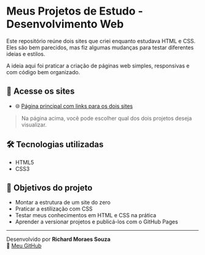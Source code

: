 # Meus Projetos de Estudo - Desenvolvimento Web

Este repositório reúne dois sites que criei enquanto estudava HTML e CSS. Eles são bem parecidos, mas fiz algumas mudanças para testar diferentes ideias e estilos.

A ideia aqui foi praticar a criação de páginas web simples, responsivas e com código bem organizado.

## 🔗 Acesse os sites

- 🌐 [Página principal com links para os dois sites](https://richardmoraessouza.github.io/Projetos-Webs/)

> Na página acima, você pode escolher qual dos dois projetos deseja visualizar.

## 🛠 Tecnologias utilizadas

- HTML5
- CSS3

## 🎯 Objetivos do projeto

- Montar a estrutura de um site do zero
- Praticar a estilização com CSS
- Testar meus conhecimentos em HTML e CSS na prática
- Aprender a versionar projetos e publicá-los com o GitHub Pages

---

Desenvolvido por **Richard Moraes Souza**  
🔗 [Meu GitHub](https://github.com/richardmoraessouza)
